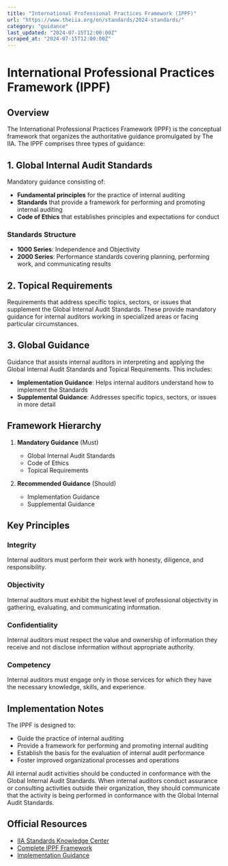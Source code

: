 ```yaml
---
title: "International Professional Practices Framework (IPPF)"
url: "https://www.theiia.org/en/standards/2024-standards/"
category: "guidance"
last_updated: "2024-07-15T12:00:00Z"
scraped_at: "2024-07-15T12:00:00Z"
---
```


# International Professional Practices Framework (IPPF)

## Overview

The International Professional Practices Framework (IPPF) is the conceptual framework that organizes the authoritative guidance promulgated by The IIA. The IPPF comprises three types of guidance:

## 1. Global Internal Audit Standards

Mandatory guidance consisting of:
- **Fundamental principles** for the practice of internal auditing
- **Standards** that provide a framework for performing and promoting internal auditing
- **Code of Ethics** that establishes principles and expectations for conduct

### Standards Structure
- **1000 Series**: Independence and Objectivity
- **2000 Series**: Performance standards covering planning, performing work, and communicating results

## 2. Topical Requirements

Requirements that address specific topics, sectors, or issues that supplement the Global Internal Audit Standards. These provide mandatory guidance for internal auditors working in specialized areas or facing particular circumstances.

## 3. Global Guidance

Guidance that assists internal auditors in interpreting and applying the Global Internal Audit Standards and Topical Requirements. This includes:

- **Implementation Guidance**: Helps internal auditors understand how to implement the Standards
- **Supplemental Guidance**: Addresses specific topics, sectors, or issues in more detail

## Framework Hierarchy

1. **Mandatory Guidance** (Must)
   - Global Internal Audit Standards
   - Code of Ethics
   - Topical Requirements

2. **Recommended Guidance** (Should)
   - Implementation Guidance
   - Supplemental Guidance

## Key Principles

### Integrity
Internal auditors must perform their work with honesty, diligence, and responsibility.

### Objectivity
Internal auditors must exhibit the highest level of professional objectivity in gathering, evaluating, and communicating information.

### Confidentiality
Internal auditors must respect the value and ownership of information they receive and not disclose information without appropriate authority.

### Competency
Internal auditors must engage only in those services for which they have the necessary knowledge, skills, and experience.

## Implementation Notes

The IPPF is designed to:
- Guide the practice of internal auditing
- Provide a framework for performing and promoting internal auditing
- Establish the basis for the evaluation of internal audit performance
- Foster improved organizational processes and operations

All internal audit activities should be conducted in conformance with the Global Internal Audit Standards. When internal auditors conduct assurance or consulting activities outside their organization, they should communicate that the activity is being performed in conformance with the Global Internal Audit Standards.

## Official Resources

- [IIA Standards Knowledge Center](https://www.theiia.org/en/standards/2024-standards/standards-knowledge-center/)
- [Complete IPPF Framework](https://www.theiia.org/en/standards/2024-standards/)
- [Implementation Guidance](https://www.theiia.org/en/standards/2024-standards/global-guidance/)